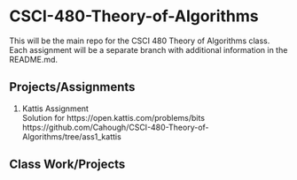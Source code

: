 # CSCI-480-Theory-of-Algorithms
This will be the main repo for the CSCI 480 Theory of Algorithms class. Each assignment will be a separate branch with additional information in the README.md.

## Projects/Assignments
<ol>
  <li> Kattis Assignment </li>
  Solution for https://open.kattis.com/problems/bits
  <br>https://github.com/Cahough/CSCI-480-Theory-of-Algorithms/tree/ass1_kattis
</ol>

## Class Work/Projects
<ol>
</ol>
